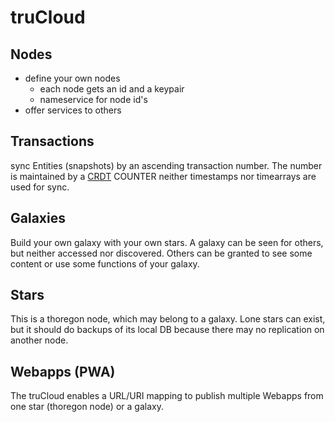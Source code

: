 truCloud
========

## Nodes
- define your own nodes
    - each node gets an id and a keypair
    - nameservice for node id's
- offer services to others

## Transactions

sync Entities (snapshots) by an ascending transaction number.
The number is maintained by a [CRDT](https://github.com/yjs/yjs#Yjs-CRDT-Algorithm) COUNTER
neither timestamps nor timearrays are used for sync.  

## Galaxies

Build your own galaxy with your own stars. A galaxy can be seen for others,
but neither accessed nor discovered. Others can be granted to see some content or
use some functions of your galaxy. 

## Stars

This is a thoregon node, which may belong to a galaxy.  Lone stars can exist, but it should
do backups of its local DB because there may no replication on another node.

## Webapps (PWA)

The truCloud enables a URL/URI mapping to publish multiple Webapps from one star (thoregon node)
or a galaxy.
